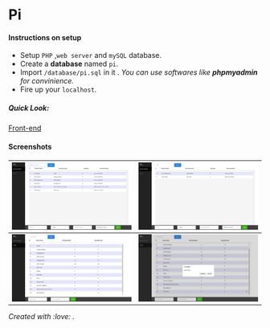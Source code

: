 # Pi

#### Instructions on setup

- Setup `PHP` ,`web server` and `mySQL` database.
- Create a **database** named `pi`.
- Import `/database/pi.sql`  in it . *You can use softwares like **phpmyadmin** for convinience.*
- Fire up your `localhost`.

##### Quick Look: 
[Front-end](https://1be6-ankit.github.io/Pi/index.html)

#### Screenshots

| ![SS-1](assets/readme_img/SS-1.png) | ![SS-2](assets/readme_img/SS-2.png) |
| :---------------------------------: | :---------------------------------: |
| ![SS-4](assets/readme_img/SS-3.png) | ![SS-5](assets/readme_img/SS-4.png) |

*Created with ​:love:​ .*
